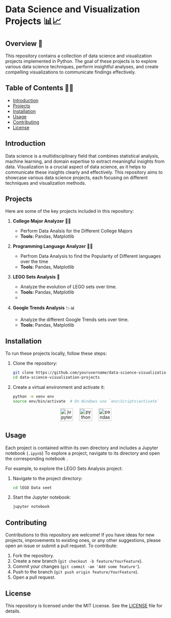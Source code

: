 # Data Science and Visualization Projects 📊📈

## Overview 📜

This repository contains a collection of data science and visualization projects implemented in Python. The goal of these projects is to explore various data science techniques, perform insightful analyses, and create compelling visualizations to communicate findings effectively.

## Table of Contents 📔📕

- [Introduction](#introduction)
- [Projects](#projects)
- [Installation](#installation)
- [Usage](#usage)
- [Contributing](#contributing)
- [License](#license)

## Introduction

Data science is a multidisciplinary field that combines statistical analysis, machine learning, and domain expertise to extract meaningful insights from data. Visualization is a crucial aspect of data science, as it helps to communicate these insights clearly and effectively. This repository aims to showcase various data science projects, each focusing on different techniques and visualization methods.

## Projects

Here are some of the key projects included in this repository:

1. **College Major Analyzer** 👨‍🎓
   - Perform Data Analsis for the Different College Majors
   - **Tools:** Pandas, Matplotlib
2. **Programming Language Analyzer** 👨‍💻

   - Perfrom Data Analysis to find the Popularity of Different languages over the time
   - **Tools:** Pandas, Matplotlib

3. **LEGO Sets Analysis** 🧱
   - Analyze the evolution of LEGO sets over time.
   - **Tools:** Pandas, Matplotlib
   - 
4. **Google Trends Analysis** 📉📊
   - Analyze the different Google Trends sets over time.
   - **Tools:** Pandas, Matplotlib


## Installation

To run these projects locally, follow these steps:

1. Clone the repository:

   ```bash
   git clone https://github.com/yourusername/data-science-visualization-projects.git
   cd data-science-visualization-projects
   ```

2. Create a virtual environment and activate it:

   ```bash
   python -m venv env
   source env/bin/activate  # On Windows use `env\Scripts\activate`
   ```

<div align="center">
  <img src="https://img.shields.io/badge/Jupyter-F37626?logo=jupyter&logoColor=black&style=for-the-badge" height="40" alt="jupyter logo" />
  <img width="12" />
  <img src="https://img.shields.io/badge/Python-3776AB?logo=python&logoColor=white&style=for-the-badge" height="40" alt="python logo" />
  <img width="12" />
  <img src="https://img.shields.io/badge/pandas-150458?logo=pandas&logoColor=white&style=for-the-badge" height="40" alt="pandas logo" />
</div>

## Usage

Each project is contained within its own directory and includes a Jupyter notebook (`.ipynb`) To explore a project, navigate to its directory and open the corresponding notebook .

For example, to explore the LEGO Sets Analysis project:

1. Navigate to the project directory:

   ```bash
   cd lEGO Data seet
   ```

2. Start the Jupyter notebook:

   ```bash
   jupyter notebook
   ```

## Contributing

Contributions to this repository are welcome! If you have ideas for new projects, improvements to existing ones, or any other suggestions, please open an issue or submit a pull request. To contribute:

1. Fork the repository.
2. Create a new branch (`git checkout -b feature/YourFeature`).
3. Commit your changes (`git commit -am 'Add some feature'`).
4. Push to the branch (`git push origin feature/YourFeature`).
5. Open a pull request.

## License

This repository is licensed under the MIT License. See the [LICENSE](LICENSE) file for details.
